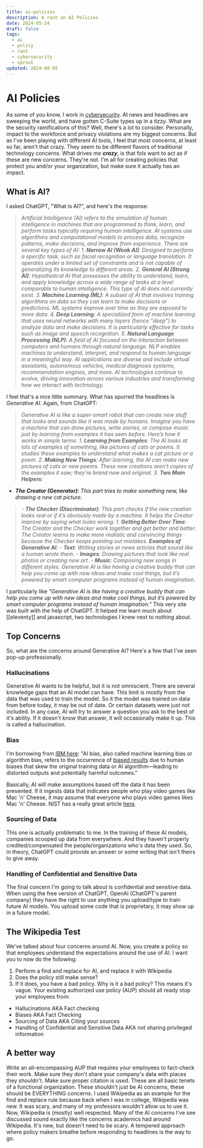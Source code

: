 ```yaml
---
title: ai-policies
description: A rant on AI Policies
date: 2024-05-24
draft: false
tags:
  - ai
  - policy
  - rant
  - cybersecurity
  - sprout
updated: 2024-08-05
---
```

# AI Policies

As some of you know, I work in [cybersecurity](https://mike.helmers.me/garden/cybersecurity). AI news and headlines are sweeping the world, and have gotten C-Suite types up in a tizzy. What are the security ramifications of this? Well, there's a lot to consider. Personally, impact to the workforce and privacy violations are my biggest concerns. But as I've been playing with different AI tools, I feel that most concerns, at least so far, aren't that crazy. They seem to be different flavors of traditional technology concerns. What drives me ***crazy***, is that folx want to act as if these are new concerns. They're not.
I'm all for creating policies that protect you and/or your organization, but make sure it actually has an impact.

## What is AI?

I asked ChatGPT, "What is AI?", and here's the response:
>*Artificial Intelligence (AI) refers to the simulation of human intelligence in machines that are programmed to think, learn, and perform tasks typically requiring human intelligence. AI systems use algorithms and computational models to process data, recognize patterns, make decisions, and improve from experience. There are several key types of AI:*
>*1. **Narrow AI (Weak AI)**: Designed to perform a specific task, such as facial recognition or language translation. It operates under a limited set of constraints and is not capable of generalizing its knowledge to different areas.*
>*2. **General AI (Strong AI)**: Hypothetical AI that possesses the ability to understand, learn, and apply knowledge across a wide range of tasks at a level comparable to human intelligence. This type of AI does not currently exist.*
>*3. **Machine Learning (ML)**: A subset of AI that involves training algorithms on data so they can learn to make decisions or predictions. ML systems improve over time as they are exposed to more data.*
>*4. **Deep Learning**: A specialized form of machine learning that uses neural networks with many layers (hence "deep") to analyze data and make decisions. It is particularly effective for tasks such as image and speech recognition.*
>*5. **Natural Language Processing (NLP)**: A field of AI focused on the interaction between computers and humans through natural language. NLP enables machines to understand, interpret, and respond to human language in a meaningful way.*
>*AI applications are diverse and include virtual assistants, autonomous vehicles, medical diagnosis systems, recommendation engines, and more. AI technologies continue to evolve, driving innovation across various industries and transforming how we interact with technology.*

I feel that's a nice little summary. What has spurred the headlines is *Generative AI*. Again, from ChatGPT:
>*Generative AI is like a super-smart robot that can create new stuff that looks and sounds like it was made by humans. Imagine you have a machine that can draw pictures, write stories, or compose music just by learning from examples it has seen before. Here’s how it works in simple terms:*
>*1. **Learning from Examples**: The AI looks at lots of examples of something, like pictures of cats or poems. It studies these examples to understand what makes a cat picture or a poem.*
>*2. **Making New Things**: After learning, the AI can make new pictures of cats or new poems. These new creations aren’t copies of the examples it saw; they’re brand new and original.*
>*3. **Two Main Helpers**:*

- ***The Creator (Generator)**: This part tries to make something new, like drawing a new cat picture.*

> *- **The Checker (Discriminator)**: This part checks if the new creation looks real or if it’s obviously made by a machine. It helps the Creator improve by saying what looks wrong.*
>*1. **Getting Better Over Time**: The Creator and the Checker work together and get better and better. The Creator learns to make more realistic and convincing things because the Checker keeps pointing out mistakes.*
>***Examples of Generative AI**:*
>*- **Text**: Writing stories or news articles that sound like a human wrote them.*
>*- **Images**: Drawing pictures that look like real photos or creating new art.*
>*- **Music**: Composing new songs in different styles.*
>*Generative AI is like having a creative buddy that can help you come up with new ideas and make cool things, but it’s powered by smart computer programs instead of human imagination.*

I particularly like *"Generative AI is like having a creative buddy that can help you come up with new ideas and make cool things, but it’s powered by smart computer programs instead of human imagination."* This very site was built with the help of ChatGPT. It helped me learn much about [[eleventy]] and javascript, two technologies I knew next to nothing about.

## Top Concerns

So, what are the concerns around Generative AI? Here's a few that I've seen pop-up professionally.

### Hallucinations

Generative AI wants to be helpful, but it is not omniscient. There are several knowledge gaps that an AI model can have. This limit is mostly from the data that was used to train the model. So it the model was trained on data from before today, it may be out of date. Or certain datasets were just not included. In any case, AI will try to answer a question you ask to the best of it's ability.
If it doesn't know that answer, it will occasionally make it up. This is called a hallucination.

### Bias

I'm borrowing from [IBM here](https://www.ibm.com/topics/ai-bias):
"AI bias, also called machine learning bias or algorithm bias, refers to the occurrence of [biased results](https://www.ibm.com/blog/shedding-light-on-ai-bias-with-real-world-examples/) due to human biases that skew the original training data or AI algorithm—leading to distorted outputs and potentially harmful outcomes."

Basically, AI will make assumptions based off the data it has been presented. If it ingests data that indicates people who play video games like Mac 'n' Cheese, it may assume that everyone who plays video games likes Mac 'n' Cheese. NIST has a really great article [here](https://www.nist.gov/news-events/news/2022/03/theres-more-ai-bias-biased-data-nist-report-highlights).

### Sourcing of Data

This one is actually problematic to me. In the training of these AI models, companies scooped up data from everywhere. And they haven't properly credited/compensated the people/organizations who's data they used. So, in theory, ChatGPT could provide an answer or some writing that isn't theirs to give away.

### Handling of Confidential and Sensitive Data

The final concern I'm going to talk about is confidential and sensitive data. When using the free version of ChatGPT, OpenAI (ChatGPT's parent company) they have the right to use anything you upload/type to train future AI models. You upload some code that is proprietary, it may show up in a future model.

## The Wikipedia Test

We've talked about four concerns around AI. Now, you create a policy so that employees understand the expectations around the use of AI. I want you to now do  the following:

1. Perform a find and replace for AI, and replace it with Wikipedia
2. Does the policy still make sense?
3. If it does, you have a bad policy.
Why is it a bad policy? This means it's vague. Your existing authorized use policy (AUP) should all ready stop your employees from:

- Hallucinations AKA Fact checking
- Biases  AKA Fact Checking
- Sourcing of Data AKA Citing your sources
- Handling of Confidential and Sensitive Data AKA not sharing privileged information

## A better way

Write an all-encompassing AUP that requires your employees to fact-check their work. Make sure they don't share your company's data with places they shouldn't. Make sure proper citation is used. These are all basic tenets of a functional organization. These shouldn't just be AI concerns, these should be EVERYTHING concerns. I used Wikipedia as an example for the find and replace rule because back when I was in college, Wikipedia was new. It was scary, and many of my professors wouldn't allow us to use it. Now, Wikipedia is (mostly) well respected. Many of the AI concerns I've see discussed sound exactly like the concerns academics had around Wikipedia. It's new, but doesn't need to be scary. A tempered approach where policy makers breathe before responding to headlines is the way to go.
